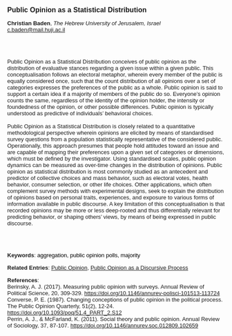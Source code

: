 <!DOCTYPE html><html lang="en"><head><title="Public Opinion as a Statistical Distribution"></head>
<body><p><font face="Poppins, Calibri, sans-serif" size="3"><b>Public Opinion as a Statistical Distribution</b></font></p>
<p><font face="Poppins, Calibri, sans-serif" size="2"><b>Christian Baden</b>, <i>The Hebrew University of Jerusalem, Israel</i><br><a href="mailto:c.baden@mail.huji.ac.il" target="blank">c.baden@mail.huji.ac.il</a></font></p>
<p><font face="Poppins, Calibri, sans-serif" size="2"><br><br><br>Public Opinion as a Statistical Distribution conceives of public opinion as the distribution of evaluative stances regarding a given issue within a given public. This conceptualisation follows an electoral metaphor, wherein every member of the public is equally considered once, such that the count distribution of all opinions over a set of categories expresses the preferences of the public as a whole. Public opinion is said to support a certain idea if a majority of members of the public do so. Everyone’s opinion counts the same, regardless of the identity of the opinion holder, the intensity or foundedness of the opinion, or other possible differences. Public opinion is typically understood as predictive of individuals’ behavioral choices.<br><br>Public Opinion as a Statistical Distribution is closely related to a quantitative methodological perspective wherein opinions are elicited by means of standardised survey questions from a population statistically representative of the considered public. Operationally, this approach presumes that people hold attitudes toward an issue and are capable of mapping their preferences upon a given set of categories or dimensions, which must be defined by the investigator. Using standardised scales, public opinion dynamics can be measured as over-time changes in the distribution of opinions. Public opinion as statistical distribution is most commonly studied as an antecedent and predictor of collective choices and mass behavior, such as electoral votes, health behavior, consumer selection, or other life choices. Other applications, which often complement survey methods with experimental designs, seek to explain the distribution of opinions based on personal traits, experiences, and exposure to various forms of information available in public discourse. A key limitation of this conceptualisation is that recorded opinions may be more or less deep-rooted and thus differentially relevant for predicting behavior, or shaping others’ views, by means of being expressed in public discourse.<br><br><br><br></font></p>
<p><font face="Poppins, Calibri, sans-serif" size="2"><b>Keywords</b>: </span></span></font></font></span></font><font color="#000000"><span style="text-decoration: none"><font face="calibri, sans-serif"><font size="2" style="font-size: 10pt"><span style="letter-spacing: -0.1pt"><span lang="en-gb">a</span></span></font></font></span></font><font color="#000000"><span style="text-decoration: none"><font face="calibri, sans-serif"><font size="2" style="font-size: 10pt"><span style="letter-spacing: -0.1pt"><span lang="en-gb">ggregation, public opinion polls, majority</span></span></font></font></span></font></font></p>
<p><font face="Poppins, Calibri, sans-serif" size="2"><b>Related Entries</b>: <a href="./public-opinion.html">Public Opinion</a>, <a href="./public-opinion-as-a-discursive-process.html">Public Opinion as a Discursive Process</a></font></p>
<p><font face="Poppins, Calibri, sans-serif" size="2"><b>References</b>:<br>Berinsky, A. J. (2017). Measuring public opinion with surveys. Annual Review of Political Science, 20, 309-329. <a href="https://doi.org/10.1146/annurev-polisci-101513-113724" target="_blank">https://doi.org/10.1146/annurev-polisci-101513-113724</a><br>Converse, P. E. (1987). Changing conceptions of public opinion in the political process. The Public Opinion Quarterly, 51(2), 12-24. <a href="https://doi.org/10.1093/poq/51.4_PART_2.S12" target="_blank">https://doi.org/10.1093/poq/51.4_PART_2.S12</a><br>Perrin, A. J., &amp; McFarland, K. (2011). Social theory and public opinion. Annual Review of Sociology, 37, 87-107. <a href="https://doi.org/10.1146/annurev.soc.012809.102659" target="_blank">https://doi.org/10.1146/annurev.soc.012809.102659</a></font></p>
</body>